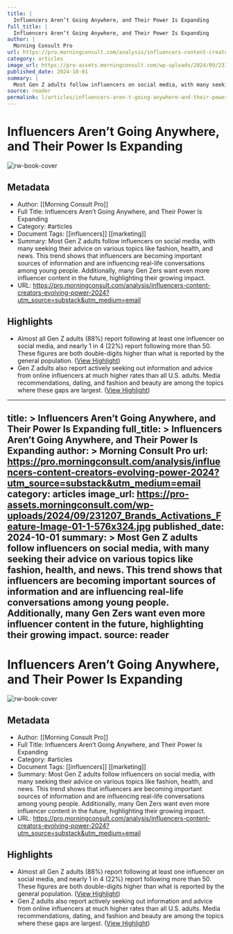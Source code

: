 ```yaml
---
title: |
  Influencers Aren’t Going Anywhere, and Their Power Is Expanding
full_title: |
  Influencers Aren’t Going Anywhere, and Their Power Is Expanding
author: |
  Morning Consult Pro
url: https://pro.morningconsult.com/analysis/influencers-content-creators-evolving-power-2024?utm_source=substack&utm_medium=email
category: articles
image_url: https://pro-assets.morningconsult.com/wp-uploads/2024/09/231207_Brands_Activations_Feature-Image-01-1-576x324.jpg
published_date: 2024-10-01
summary: |
  Most Gen Z adults follow influencers on social media, with many seeking their advice on various topics like fashion, health, and news. This trend shows that influencers are becoming important sources of information and are influencing real-life conversations among young people. Additionally, many Gen Zers want even more influencer content in the future, highlighting their growing impact.
source: reader
permalink: l/articles/influencers-aren-t-going-anywhere-and-their-power-is-expanding
---
```

# Influencers Aren’t Going Anywhere, and Their Power Is Expanding

![rw-book-cover](https://pro-assets.morningconsult.com/wp-uploads/2024/09/231207_Brands_Activations_Feature-Image-01-1-576x324.jpg)

## Metadata
- Author: [[Morning Consult Pro]]
- Full Title: Influencers Aren’t Going Anywhere, and Their Power Is Expanding
- Category: #articles
- Document Tags: [[influencers]] [[marketing]] 
- Summary: Most Gen Z adults follow influencers on social media, with many seeking their advice on various topics like fashion, health, and news. This trend shows that influencers are becoming important sources of information and are influencing real-life conversations among young people. Additionally, many Gen Zers want even more influencer content in the future, highlighting their growing impact.
- URL: https://pro.morningconsult.com/analysis/influencers-content-creators-evolving-power-2024?utm_source=substack&utm_medium=email

## Highlights
- Almost all Gen Z adults (88%) report following at least one influencer on social media, and nearly 1 in 4 (22%) report following more than 50. These figures are both double-digits higher than what is reported by the general population. ([View Highlight](https://read.readwise.io/read/01jds1x6744vj9b9c7c8kwdm1r))
- Gen Z adults also report actively seeking out information and advice from online influencers at much higher rates than all U.S. adults. Media recommendations, dating, and fashion and beauty are among the topics where these gaps are largest. ([View Highlight](https://read.readwise.io/read/01jds1xd9v58zef5ja1729045a))


---
title: >
  Influencers Aren’t Going Anywhere, and Their Power Is Expanding
full_title: >
  Influencers Aren’t Going Anywhere, and Their Power Is Expanding
author: >
  Morning Consult Pro
url: https://pro.morningconsult.com/analysis/influencers-content-creators-evolving-power-2024?utm_source=substack&utm_medium=email
category: articles
image_url: https://pro-assets.morningconsult.com/wp-uploads/2024/09/231207_Brands_Activations_Feature-Image-01-1-576x324.jpg
published_date: 2024-10-01
summary: >
  Most Gen Z adults follow influencers on social media, with many seeking their advice on various topics like fashion, health, and news. This trend shows that influencers are becoming important sources of information and are influencing real-life conversations among young people. Additionally, many Gen Zers want even more influencer content in the future, highlighting their growing impact.
source: reader
---
# Influencers Aren’t Going Anywhere, and Their Power Is Expanding

![rw-book-cover](https://pro-assets.morningconsult.com/wp-uploads/2024/09/231207_Brands_Activations_Feature-Image-01-1-576x324.jpg)

## Metadata
- Author: [[Morning Consult Pro]]
- Full Title: Influencers Aren’t Going Anywhere, and Their Power Is Expanding
- Category: #articles
- Document Tags: [[influencers]] [[marketing]] 
- Summary: Most Gen Z adults follow influencers on social media, with many seeking their advice on various topics like fashion, health, and news. This trend shows that influencers are becoming important sources of information and are influencing real-life conversations among young people. Additionally, many Gen Zers want even more influencer content in the future, highlighting their growing impact.
- URL: https://pro.morningconsult.com/analysis/influencers-content-creators-evolving-power-2024?utm_source=substack&utm_medium=email

## Highlights
- Almost all Gen Z adults (88%) report following at least one influencer on social media, and nearly 1 in 4 (22%) report following more than 50. These figures are both double-digits higher than what is reported by the general population. ([View Highlight](https://read.readwise.io/read/01jds1x6744vj9b9c7c8kwdm1r))
- Gen Z adults also report actively seeking out information and advice from online influencers at much higher rates than all U.S. adults. Media recommendations, dating, and fashion and beauty are among the topics where these gaps are largest. ([View Highlight](https://read.readwise.io/read/01jds1xd9v58zef5ja1729045a))


